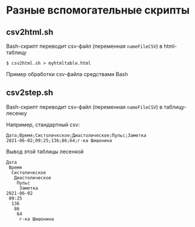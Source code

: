 # Разные вспомогательные скрипты


## csv2html.sh

Bash-скрипт переводит csv-файл (переменная `nameFileCSV`) в html-таблицу

    $ csv2html.sh > myhtmltable.html
    
Пример обработки csv-файла средствами Bash

## csv2step.sh

Bash-скрипт переводит csv-файл (переменная `nameFileCSV`) в таблицу-лесенку

Например, стандартный csv:

```
Дата;Время;Систоличкское;Диастолическое;Пульс;Заметка
2021-06-02;09:25;136;86;64;г-ка Шишонина
```
Вывод этой таблицы лесенкой

```
Дата
 Время
  Систоличкское
   Диастолическое
    Пульс
     Заметка
2021-06-02
 09:25
  136
   86
    64
     г-ка Шишонина
```

